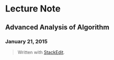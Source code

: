 # Lecture Note 

## Advanced Analysis of Algorithm

### January 21, 2015

> Written with [StackEdit](https://stackedit.io/).